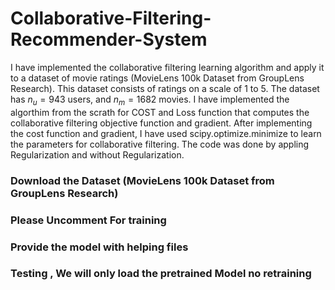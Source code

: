 # Collaborative-Filtering-Recommender-System
I have implemented the collaborative filtering learning algorithm and apply it to a dataset of movie ratings (MovieLens 100k Dataset from GroupLens Research). This dataset consists of ratings on a scale of 1 to 5. The dataset has $n_u = 943$ users, and $n_m = 1682$ movies.  I have implemented the algorthim from the scrath for COST and Loss function that computes the collaborative filtering objective function and gradient. After implementing the cost function and gradient, I have used scipy.optimize.minimize to learn the parameters for collaborative filtering. The code was done by appling Regularization and without Regularization.

### Download the Dataset (MovieLens 100k Dataset from GroupLens Research) 
### Please Uncomment For training 
### Provide the model with helping files
### Testing , We will only load the pretrained Model no retraining 

